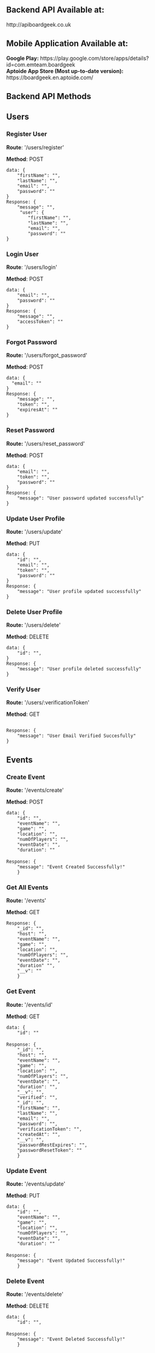 <h2>Backend API Available at:</h2>
http://apiboardgeek.co.uk

<h2>Mobile Application Available at:</h2>
<b>Google Play:</b> https://play.google.com/store/apps/details?id=com.emteam.boardgeek</br>
<b>Aptoide App Store (Most up-to-date version):</b> https://boardgeek.en.aptoide.com/

<h2>Backend API Methods</h2>

<h2>Users</h2>

<h3>Register User</h3>

<p><b>Route</b>: '/users/register'</p>
<p><b>Method</b>: POST</p>
<code>data: {
	"firstName": "",
	"lastName": "",
	"email": "",
	"password": ""
}</code><br>
<code>Response: {
	"message": "",
 	 "user": {
    	"firstName": "",
    	"lastName": "",
    	"email": "",
    	"password": ""
}</code>

<h3>Login User</h3> 
<p><b>Route</b>: '/users/login'</p>
<p><b>Method</b>: POST</p>
<code>data: {
  	"email": "",
	"password": ""
}</code><br>
<code>Response: {
	"message": "",
  	"accessToken": ""
}</code>

<h3>Forgot Password</h3>
<p><b>Route:</b> '/users/forgot_password'</p>
<p><b>Method</b>: POST</p>
<code>data: {
  "email": ""
}</code><br>
<code>Response: {
	"message": "",
  	"token": "",
 	"expiresAt": ""
}</code>

<h3>Reset Password</h3>
<p><b>Route:</b> '/users/reset_password'</p>
<p><b>Method</b>: POST</p>
<code>data: {
  	"email": "",
	"token": "",
	"password": ""
}</code><br>
<code>Response: {
	"message": "User password updated successfully"
}</code>


<h3>Update User Profile</h3>
<p><b>Route:</b> '/users/update'</p>
<p><b>Method</b>: PUT</p>
<code>data: {
	"id": "",
  	"email": "",
	"token": "",
	"password": ""
}</code><br>
<code>Response: {
	"message": "User profile updated successfully"
}</code>

<h3>Delete User Profile</h3>
<p><b>Route:</b> '/users/delete'</p>
<p><b>Method</b>: DELETE</p>
<code>data: {
	"id": "",
}</code><br>
<code>Response: {
	"message": "User profile deleted successfully"
}</code>

<h3>Verify User</h3>
<p><b>Route:</b> '/users/:verificationToken'</p>
<p><b>Method</b>: GET</p>
<code>
Response: {
	"message": "User Email Verified Succesfully"
}</code>


<h2>Events</h2>


<h3>Create Event</h3>
<p><b>Route:</b> '/events/create'</p>
<p><b>Method</b>: POST</p>
<code>data: {
	"id": "",
	"eventName": "",
	"game": "",
	"location": "",
	"numOfPlayers": "",
	"eventDate": "",
	"duration": ""
</code><br>
<code>Response: {
	"message": "Event Created Successfully!"
	}</code>
	
	
<h3>Get All Events</h3>
<p><b>Route:</b> '/events'</p>
<p><b>Method</b>: GET</p>
<code>Response: {
	"_id": "",
	"host": "",
	"eventName": "",
	"game": "",
	"location": "",
	"numOfPlayers": "",
	"eventDate": "",
	"duration" "",
	"__v": ""
	}</code>
	
	
<h3>Get Event</h3>
<p><b>Route:</b> '/events/id'</p>
<p><b>Method</b>: GET</p>
<code>data: {
	"id": ""
</code><br>
<code>Response: {
	"_id": "",
	"host": "",
	"eventName": "",
	"game": "",
	"location": "",
	"numOfPlayers": "",
	"eventDate": "",
	"duration": "",
	"__v": "",
	"verified": "",
	"_id": "",
	"firstName": "",
	"lastName": "",
	"email": "",
	"password": "",
	"verificationToken": "",
	"createdAt": "",
	"__v": "",
	"passwordRestExpires": "",
	"passwordResetToken": ""
	}</code>
	
	
<h3>Update Event</h3>
<p><b>Route:</b> '/events/update'</p>
<p><b>Method</b>: PUT</p>
<code>data: {
	"id": "",
	"eventName": "",
	"game": "",
	"location": "",
	"numOfPlayers": "",
	"eventDate": "",
	"duration": ""
</code><br>
<code>Response: {
	"message": "Event Updated Successfully!"
	}</code>
	
	
<h3>Delete Event</h3>
<p><b>Route:</b> '/events/delete'</p>
<p><b>Method</b>: DELETE</p>
<code>data: {
	"id": "",
</code><br>
<code>Response: {
	"message": "Event Deleted Successfully!"
	}</code>
